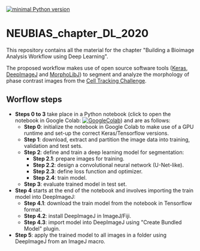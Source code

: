 [![minimal Python version](https://img.shields.io/badge/Python-3.6-6666ff)](https://www.anaconda.com/distribution/)

# NEUBIAS_chapter_DL_2020
This repository contains all the material for the chapter "Building a Bioimage Analysis Workflow using Deep Learning".

The proposed workflow makes use of open source software tools ([Keras](https://keras.io/), [DeepImageJ](https://deepimagej.github.io/deepimagej/) and [MorphoLibJ](https://imagej.net/MorphoLibJ)) to segment and analyze the morphology of phase contrast images from the [Cell Tracking Challenge](http://celltrackingchallenge.net/).

## Worflow steps 
* **Steps 0 to 3** take place in a Python notebook (click to open the notebook in Google Colab: [![GoogleColab](https://colab.research.google.com/assets/colab-badge.svg)](https://colab.research.google.com/github/esgomezm/NEUBIAS_chapter_DL_2020/blob/master/notebook/U_Net_PhC_C2DL_PSC_segmentation.ipynb)) and are as follows:
  * **Step 0**: initialize the notebook in Google Colab to make use of a GPU runtime and set-up the correct Keras/Tensorflow versions.
  * **Step 1**: download, extract and partition the image data into training, validation and test sets.
  * **Step 2**: define and train a deep learning model for segmentation:
    * **Step 2.1**: prepare images for training.
    * **Step 2.2**: design a convolutional neural network (U-Net-like).
    * **Step 2.3**: define loss function and optimizer.
    * **Step 2.4**: train model.
  * **Step 3**: evaluate trained model in test set.
* **Step 4** starts at the end of the notebook and involves importing the train model into DeepImageJ:
  * **Step 4.1**: download the train model from the notebook in Tensorflow format.
  * **Step 4.2**: install DeepImageJ in ImageJ/Fiji.
  * **Step 4.3**: import model into DeepImageJ using "Create Bundled Model" plugin.
* **Step 5**: apply the trained model to all images in a folder using DeepImageJ from an ImageJ macro.

